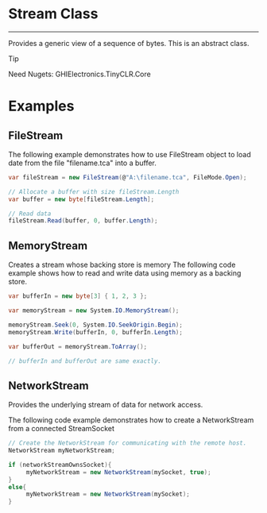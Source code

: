 # Stream Class
---
Provides a generic view of a sequence of bytes. This is an abstract class.

>[!TIP]
>Need Nugets: GHIElectronics.TinyCLR.Core

# Examples

## FileStream
The following example demonstrates how to use FileStream object to load date from the file "filename.tca" into a buffer.

```cs
var fileStream = new FileStream(@"A:\filename.tca", FileMode.Open);

// Allocate a buffer with size fileStream.Length
var buffer = new byte[fileStream.Length];

// Read data
fileStream.Read(buffer, 0, buffer.Length);
```

## MemoryStream
Creates a stream whose backing store is memory
The following code example shows how to read and write data using memory as a backing store.

```cs
var bufferIn = new byte[3] { 1, 2, 3 };

var memoryStream = new System.IO.MemoryStream();

memoryStream.Seek(0, System.IO.SeekOrigin.Begin);
memoryStream.Write(bufferIn, 0, bufferIn.Length);

var bufferOut = memoryStream.ToArray();

// bufferIn and bufferOut are same exactly.

```
## NetworkStream
Provides the underlying stream of data for network access.

The following code example demonstrates how to create a NetworkStream from a connected StreamSocket

```cs
// Create the NetworkStream for communicating with the remote host.
NetworkStream myNetworkStream;

if (networkStreamOwnsSocket){
     myNetworkStream = new NetworkStream(mySocket, true);
}
else{
     myNetworkStream = new NetworkStream(mySocket);
}
```









